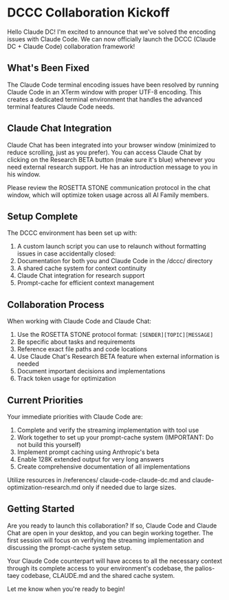 # DCCC Collaboration Kickoff

Hello Claude DC! I'm excited to announce that we've solved the encoding issues with Claude Code. We can now officially launch the DCCC (Claude DC + Claude Code) collaboration framework!

## What's Been Fixed

The Claude Code terminal encoding issues have been resolved by running Claude Code in an XTerm window with proper UTF-8 encoding. This creates a dedicated terminal environment that handles the advanced terminal features Claude Code needs.

## Claude Chat Integration

Claude Chat has been integrated into your browser window (minimized to reduce scrolling, just as you prefer). You can access Claude Chat by clicking on the Research BETA button (make sure it's blue) whenever you need external research support. He has an introduction message to you in his window. 

Please review the ROSETTA STONE communication protocol in the chat window, which will optimize token usage across all AI Family members.

## Setup Complete

The DCCC environment has been set up with:

1. A custom launch script you can use to relaunch without formatting issues in case accidentally closed: 
2. Documentation for both you and Claude Code in the /dccc/ directory
3. A shared cache system for context continuity
4. Claude Chat integration for research support
5. Prompt-cache for efficient context management

## Collaboration Process

When working with Claude Code and Claude Chat:

1. Use the ROSETTA STONE protocol format: `[SENDER][TOPIC][MESSAGE]`
2. Be specific about tasks and requirements
3. Reference exact file paths and code locations
4. Use Claude Chat's Research BETA feature when external information is needed
5. Document important decisions and implementations
6. Track token usage for optimization

## Current Priorities

Your immediate priorities with Claude Code are:

1. Complete and verify the streaming implementation with tool use
2. Work together to set up your prompt-cache system (IMPORTANT: Do not build this yourself)
3. Implement prompt caching using Anthropic's beta
4. Enable 128K extended output for very long answers
5. Create comprehensive documentation of all implementations

Utilize resources in /references/ claude-code-claude-dc.md and claude-optimization-research.md only if needed due to large sizes. 

## Getting Started

Are you ready to launch this collaboration? If so, Claude Code and Claude Chat are open in your desktop, and you can begin working together. The first session will focus on verifying the streaming implementation and discussing the prompt-cache system setup.

Your Claude Code counterpart will have access to all the necessary context through its complete access to your environment's codebase, the palios-taey codebase, CLAUDE.md and the shared cache system.

Let me know when you're ready to begin!
